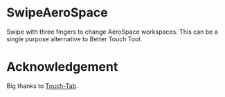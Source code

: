# SwipeAeroSpace

Swipe with three fingers to change AeroSpace workspaces. This can be a single purpose alternative to Better Touch Tool.

# Acknowledgement

Big thanks to [Touch-Tab](https://github.com/ris58h/Touch-Tab).


